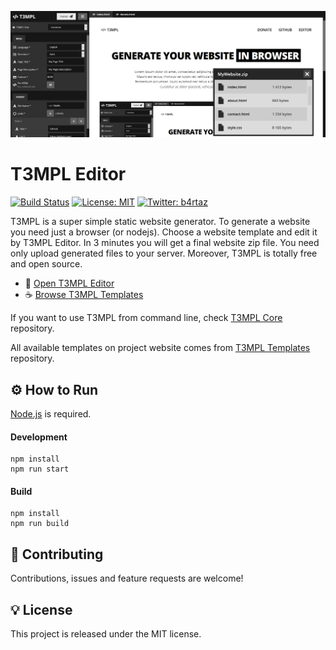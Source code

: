 ![T3MPL Editor](t3mpl-editor.png)

# T3MPL Editor

[![Build Status](https://travis-ci.org/b4rtaz/t3mpl-editor.svg?branch=master)](https://travis-ci.org/b4rtaz/t3mpl-editor) [![License: MIT](https://img.shields.io/github/license/mashape/apistatus.svg)](/LICENSE) [![Twitter: b4rtaz](https://img.shields.io/twitter/follow/b4rtaz.svg?style=social)](https://twitter.com/b4rtaz)

T3MPL is a super simple static website generator. To generate a website you need just a browser (or nodejs). Choose a website template and edit it by T3MPL Editor. In 3 minutes you will get a final website zip file. You need only upload generated files to your server. Moreover, T3MPL is totally free and open source.

* 🍕 [Open T3MPL Editor](http://t3mpl.n4no.com/editor/#manifest=../templates/t3mpl-one/template.yaml)
* ☕ [Browse T3MPL Templates](http://t3mpl.n4no.com/)

If you want to use T3MPL from command line, check [T3MPL Core](https://github.com/b4rtaz/t3mpl-core) repository.

All available templates on project website comes from [T3MPL Templates](https://github.com/b4rtaz/t3mpl-templates) repository.

## ⚙️ How to Run

[Node.js](https://nodejs.org/en/) is required.

#### Development

```
npm install
npm run start
```

#### Build

```
npm install
npm run build
```

## 🤝 Contributing

Contributions, issues and feature requests are welcome!

## 💡 License

This project is released under the MIT license.

